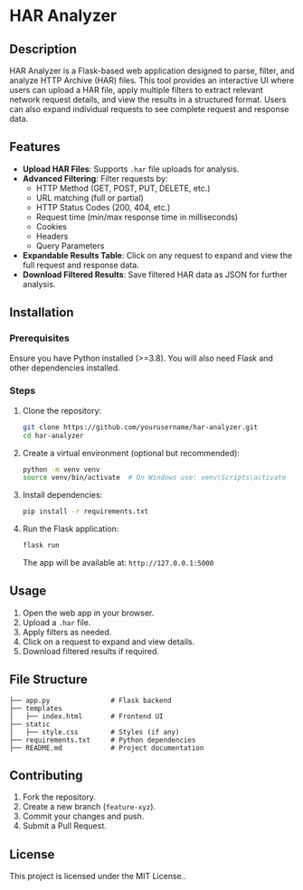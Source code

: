 # HAR Analyzer

## Description

HAR Analyzer is a Flask-based web application designed to parse, filter, and analyze HTTP Archive (HAR) files. This tool provides an interactive UI where users can upload a HAR file, apply multiple filters to extract relevant network request details, and view the results in a structured format. Users can also expand individual requests to see complete request and response data.

## Features

- **Upload HAR Files**: Supports `.har` file uploads for analysis.
- **Advanced Filtering**: Filter requests by:
  - HTTP Method (GET, POST, PUT, DELETE, etc.)
  - URL matching (full or partial)
  - HTTP Status Codes (200, 404, etc.)
  - Request time (min/max response time in milliseconds)
  - Cookies
  - Headers
  - Query Parameters
- **Expandable Results Table**: Click on any request to expand and view the full request and response data.
- **Download Filtered Results**: Save filtered HAR data as JSON for further analysis.

## Installation

### Prerequisites

Ensure you have Python installed (>=3.8). You will also need Flask and other dependencies installed.

### Steps

1. Clone the repository:

   ```sh
   git clone https://github.com/yourusername/har-analyzer.git
   cd har-analyzer
   ```

2. Create a virtual environment (optional but recommended):

   ```sh
   python -m venv venv
   source venv/bin/activate  # On Windows use: venv\Scripts\activate
   ```

3. Install dependencies:

   ```sh
   pip install -r requirements.txt
   ```

4. Run the Flask application:
   ```sh
   flask run
   ```
   The app will be available at: `http://127.0.0.1:5000`

## Usage

1. Open the web app in your browser.
2. Upload a `.har` file.
3. Apply filters as needed.
4. Click on a request to expand and view details.
5. Download filtered results if required.

## File Structure

```
├── app.py               # Flask backend
├── templates
│   ├── index.html       # Frontend UI
├── static
│   ├── style.css        # Styles (if any)
├── requirements.txt     # Python dependencies
├── README.md            # Project documentation
```

## Contributing

1. Fork the repository.
2. Create a new branch (`feature-xyz`).
3. Commit your changes and push.
4. Submit a Pull Request.

## License

This project is licensed under the MIT License..
